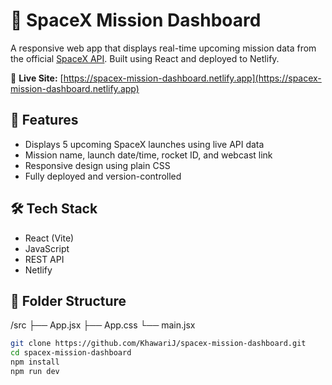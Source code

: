 # 🚀 SpaceX Mission Dashboard

A responsive web app that displays real-time upcoming mission data from the official [SpaceX API](https://github.com/r-spacex/SpaceX-API). Built using React and deployed to Netlify.

🔗 **Live Site:** [https://spacex-mission-dashboard.netlify.app](https://spacex-mission-dashboard.netlify.app)

## 🌟 Features

- Displays 5 upcoming SpaceX launches using live API data
- Mission name, launch date/time, rocket ID, and webcast link
- Responsive design using plain CSS
- Fully deployed and version-controlled

## 🛠 Tech Stack

- React (Vite)
- JavaScript
- REST API
- Netlify

## 📁 Folder Structure

/src
├── App.jsx
├── App.css
└── main.jsx

```bash
git clone https://github.com/KhawariJ/spacex-mission-dashboard.git
cd spacex-mission-dashboard
npm install
npm run dev
